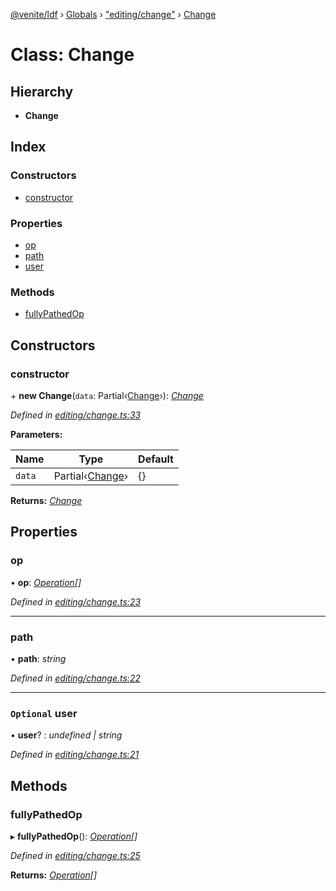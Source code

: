 [@venite/ldf](../README.md) › [Globals](../globals.md) › ["editing/change"](../modules/_editing_change_.md) › [Change](_editing_change_.change.md)

# Class: Change

## Hierarchy

* **Change**

## Index

### Constructors

* [constructor](_editing_change_.change.md#constructor)

### Properties

* [op](_editing_change_.change.md#op)
* [path](_editing_change_.change.md#path)
* [user](_editing_change_.change.md#optional-user)

### Methods

* [fullyPathedOp](_editing_change_.change.md#fullypathedop)

## Constructors

###  constructor

\+ **new Change**(`data`: Partial‹[Change](_editing_change_.change.md)›): *[Change](_editing_change_.change.md)*

*Defined in [editing/change.ts:33](https://github.com/gbj/venite/blob/2028f78/ldf/src/editing/change.ts#L33)*

**Parameters:**

Name | Type | Default |
------ | ------ | ------ |
`data` | Partial‹[Change](_editing_change_.change.md)› | {} |

**Returns:** *[Change](_editing_change_.change.md)*

## Properties

###  op

• **op**: *[Operation](_editing_change_.operation.md)[]*

*Defined in [editing/change.ts:23](https://github.com/gbj/venite/blob/2028f78/ldf/src/editing/change.ts#L23)*

___

###  path

• **path**: *string*

*Defined in [editing/change.ts:22](https://github.com/gbj/venite/blob/2028f78/ldf/src/editing/change.ts#L22)*

___

### `Optional` user

• **user**? : *undefined | string*

*Defined in [editing/change.ts:21](https://github.com/gbj/venite/blob/2028f78/ldf/src/editing/change.ts#L21)*

## Methods

###  fullyPathedOp

▸ **fullyPathedOp**(): *[Operation](_editing_change_.operation.md)[]*

*Defined in [editing/change.ts:25](https://github.com/gbj/venite/blob/2028f78/ldf/src/editing/change.ts#L25)*

**Returns:** *[Operation](_editing_change_.operation.md)[]*
